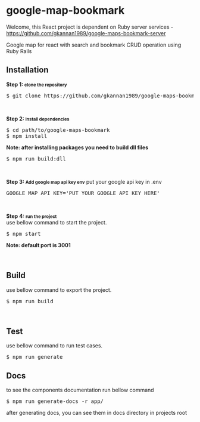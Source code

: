 # google-map-bookmark

Welcome, this React project is dependent on Ruby server services - https://github.com/gkannan1989/google-maps-bookmark-server

Google map for react with search and bookmark CRUD operation using Ruby Rails

<h2>Installation</h2>
<p>
    <b>Step 1: <small>clone the repository</small></b>
    <pre>$ git clone https://github.com/gkannan1989/google-maps-bookmark.git</pre>
</p>
<br />
<p>
    <b>Step 2: <small>install dependencies</small></b>
    <pre>$ cd path/to/google-maps-bookmark
$ npm install</pre>
    <b>Note: after installing packages you need to build dll files</b>
    <pre>$ npm run build:dll</pre>
</p>
<br />
<p>
    <b>Step 3: <small>Add google map api key env</small></b>
    put your google api key in .env
    <pre>GOOGLE_MAP_API_KEY='PUT YOUR GOOGLE API KEY HERE'</pre>
</p>
<br />
<p>
    <b>Step 4: <small>run the project</small></b>
    <br />use bellow command to start the project.
    <pre>$ npm start</pre>
    <b>Note: default port is 3001</b>
</p>

<br />
<h2>Build</h2>
<p>
    use bellow command to export the project.
    <pre>$ npm run build</pre>
</p>
<br />
<h2>Test</h2>
<p>
    use bellow command to run test cases.
    <pre>$ npm run generate</pre>
</p>
<h2>Docs</h2>
<p>
    to see the components documentation run bellow command
    <pre>$ npm run generate-docs -r app/</pre>
    after generating docs, you can see them in docs directory in projects root
</p>
